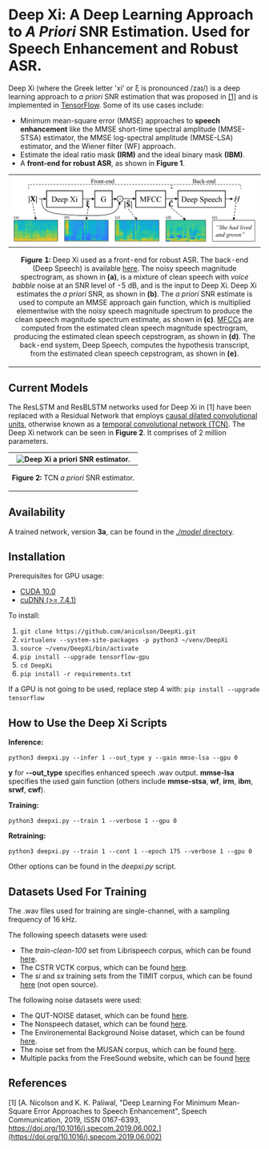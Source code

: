 <!--- 

export PATH=/usr/local/cuda-10.0/bin${PATH:+:${PATH}}
export LD_LIBRARY_PATH=/usr/local/cuda-10.0/lib64${LD_LIBRARY_PATH:+:${LD_LIBRARY_PATH}}

-->

Deep Xi: A Deep Learning Approach to *A Priori* SNR Estimation. Used for Speech Enhancement and Robust ASR.
====

Deep Xi (where the Greek letter 'xi' or ξ is pronounced  /zaɪ/) is a deep learning approach to *a priori* SNR estimation that was proposed in [[1]](https://doi.org/10.1016/j.specom.2019.06.002) and is implemented in [TensorFlow](https://www.tensorflow.org/). Some of its use cases include:


* Minimum mean-square error (MMSE) approaches to **speech enhancement** like the MMSE short-time spectral amplitude (MMSE-STSA) estimator, the MMSE log-spectral amplitude (MMSE-LSA) estimator, and the Wiener filter (WF) approach.
* Estimate the ideal ratio mask **(IRM)** and the ideal binary mask **(IBM)**. 
* A **front-end for robust ASR**, as shown in **Figure 1**.

|![](./fig_front-end.png "Deep Xi as a front-end for robust ASR.")|
|----|
| <p align="center"> <b>Figure 1:</b> Deep Xi used as a front-end for robust ASR. The back-end (Deep Speech) is available <a href="https://github.com/mozilla/DeepSpeech">here</a>. The noisy speech magnitude spectrogram, as shown in <b>(a)</b>, is a mixture of clean speech with <i>voice babble</i> noise at an SNR level of -5 dB, and is the input to Deep Xi. Deep Xi estimates the <i>a priori</i> SNR, as shown in <b>(b)</b>. The <i>a priori</i> SNR estimate is used to compute an MMSE approach gain function, which is multiplied elementwise with the noisy speech magnitude spectrum to produce the clean speech magnitude spectrum estimate, as shown in <b>(c)</b>. <a href="https://github.com/anicolson/matlab_feat">MFCCs</a> are computed from the estimated clean speech magnitude spectrogram, producing the estimated clean speech cepstrogram, as shown in <b>(d)</b>. The back-end system, Deep Speech, computes the hypothesis transcript, from the estimated clean speech cepstrogram, as shown in <b>(e)</b>. </p> |


<!-- |![](./fig_reslstm.png "ResLSTM a priori SNR estimator.")|
|----|
| <p align="center"> <b>Figure 3:</b> <a> ResLSTM </a> <i> a priori</i>  <a> SNR estimator.</a> </p> |

|![](./fig_resblstm.png "ResBLSTM a priori SNR estimator.")|
|----|
| <p align="center"> <b>Figure 4:</b> <a> ResBLSTM </a> <i> a priori</i>  <a> SNR estimator.</a> </p> |
 -->

Current Models
-----
The ResLSTM and ResBLSTM networks used for Deep Xi in [1] have been replaced with a Residual Network that employs [causal dilated convolutional units](https://arxiv.org/pdf/1803.01271.pdf), otherwise known as a [temporal convolutional network (TCN)](https://arxiv.org/pdf/1803.01271.pdf). The Deep Xi network can be seen in **Figure 2**. It comprises of 2 million parameters.



|![](./fig_tcn.gif "Deep Xi a priori SNR estimator.")|
|----|
| <p align="center"> <b>Figure 2:</b> <a> TCN </a> <i> a priori</i>  <a> SNR estimator.</a> </p> |

<!--
Trained models for **c2.7a** and **c1.13a** can be found in the *./model* directory. The trained model for **n1.9a** is to large to be stored on github. A model for **n1.9a** can be downloaded from [here](https://www.dropbox.com/s/wkhymfmx4qmqvg7/n1.5a.zip?dl=0). 
-->

Availability
-----

A trained network, version **3a**, can be found in the [*./model* directory](https://github.com/anicolson/DeepXi/tree/master/model/3a). 


Installation
-----

Prerequisites for GPU usage:

* [CUDA 10.0](https://developer.nvidia.com/cuda-10.0-download-archive)
* [cuDNN (>= 7.4.1)](https://developer.nvidia.com/cudnn)

To install:

1. `git clone https://github.com/anicolson/DeepXi.git`
2. `virtualenv --system-site-packages -p python3 ~/venv/DeepXi`
3. `source ~/venv/DeepXi/bin/activate`
4. `pip install --upgrade tensorflow-gpu`
5. `cd DeepXi`
6. `pip install -r requirements.txt`

If a GPU is not going to be used, replace step 4 with: `pip install --upgrade tensorflow`

How to Use the Deep Xi Scripts
-----
**Inference:**

```
python3 deepxi.py --infer 1 --out_type y --gain mmse-lsa --gpu 0
```
**y** for **--out_type** specifies enhanced speech .wav output. **mmse-lsa** specifies the used gain function (others include **mmse-stsa**, **wf**, **irm**, **ibm**, **srwf**, **cwf**).


**Training:**

```
python3 deepxi.py --train 1 --verbose 1 --gpu 0
```

**Retraining:**

```
python3 deepxi.py --train 1 --cont 1 --epoch 175 --verbose 1 --gpu 0
```

Other options can be found in the *deepxi.py* script.

Datasets Used For Training
-----
The .wav files used for training are single-channel, with a sampling frequency of 16 kHz.

The following speech datasets were used:
* The *train-clean-100* set from Librispeech corpus, which can be found [here](http://www.openslr.org/12/).
* The CSTR VCTK corpus, which can be found [here](https://datashare.is.ed.ac.uk/handle/10283/2651).
* The *si* and *sx* training sets from the TIMIT corpus, which can be found [here](https://catalog.ldc.upenn.edu/LDC93S1) (not open source).

The following noise datasets were used:
* The QUT-NOISE dataset, which can be found [here](https://research.qut.edu.au/saivt/databases/qut-noise-databases-and-protocols/).
* The Nonspeech dataset, which can be found [here](http://web.cse.ohio-state.edu/pnl/corpus/HuNonspeech/HuCorpus.html). 
* The Environemental Background Noise dataset, which can be found [here](http://www.utdallas.edu/~nxk019000/VAD-dataset/).
* The noise set from the MUSAN corpus, which can be found [here](http://www.openslr.org/17/).
* Multiple packs from the FreeSound website, which can be found  [here](https://freesound.org/)

References
-----

[1] [A. Nicolson and K. K. Paliwal, "Deep Learning For Minimum Mean-Square Error Approaches to Speech Enhancement", Speech Communication, 2019, ISSN 0167-6393, https://doi.org/10.1016/j.specom.2019.06.002.](https://doi.org/10.1016/j.specom.2019.06.002)

